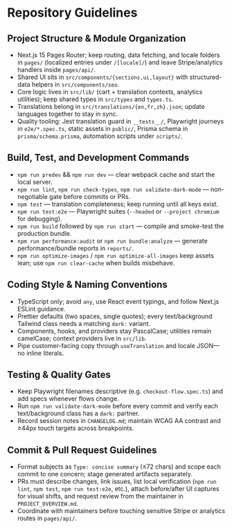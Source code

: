 # Repository Guidelines

## Project Structure & Module Organization
- Next.js 15 Pages Router; keep routing, data fetching, and locale folders in `pages/` (localized entries under `/[locale]/`) and leave Stripe/analytics handlers inside `pages/api/`.
- Shared UI sits in `src/components/{sections,ui,layout}` with structured-data helpers in `src/components/seo`.
- Core logic lives in `src/lib/` (cart + translation contexts, analytics utilities); keep shared types in `src/types` and `types.ts`.
- Translations belong in `src/translations/{en,fr,zh}.json`; update languages together to stay in sync.
- Quality tooling: Jest translation guard in `__tests__/`, Playwright journeys in `e2e/*.spec.ts`, static assets in `public/`, Prisma schema in `prisma/schema.prisma`, automation scripts under `scripts/`.

## Build, Test, and Development Commands
- `npm run predev` && `npm run dev` — clear webpack cache and start the local server.
- `npm run lint`, `npm run check-types`, `npm run validate-dark-mode` — non-negotiable gate before commits or PRs.
- `npm test` — translation completeness; keep running until all keys exist.
- `npm run test:e2e` — Playwright suites (`--headed` or `--project chromium` for debugging).
- `npm run build` followed by `npm run start` — compile and smoke-test the production bundle.
- `npm run performance:audit` or `npm run bundle:analyze` — generate performance/bundle reports in `reports/`.
- `npm run optimize-images` / `npm run optimize-all-images` keep assets lean; use `npm run clear-cache` when builds misbehave.

## Coding Style & Naming Conventions
- TypeScript only; avoid `any`, use React event typings, and follow Next.js ESLint guidance.
- Prettier defaults (two spaces, single quotes); every text/background Tailwind class needs a matching `dark:` variant.
- Components, hooks, and providers stay PascalCase; utilities remain camelCase; context providers live in `src/lib`.
- Pipe customer-facing copy through `useTranslation` and locale JSON—no inline literals.

## Testing & Quality Gates
- Keep Playwright filenames descriptive (e.g. `checkout-flow.spec.ts`) and add specs whenever flows change.
- Run `npm run validate-dark-mode` before every commit and verify each text/background class has a `dark:` partner.
- Record session notes in `CHANGELOG.md`; maintain WCAG AA contrast and ≥44px touch targets across breakpoints.

## Commit & Pull Request Guidelines
- Format subjects as `Type: concise summary` (≤72 chars) and scope each commit to one concern; stage generated artifacts separately.
- PRs must describe changes, link issues, list local verification (`npm run lint`, `npm test`, `npm run test:e2e`, etc.), attach before/after UI captures for visual shifts, and request review from the maintainer in `PROJECT_OVERVIEW.md`.
- Coordinate with maintainers before touching sensitive Stripe or analytics routes in `pages/api/`.
